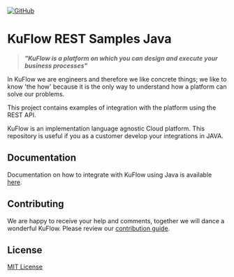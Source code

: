 [![GitHub](https://img.shields.io/github/license/kuflow/kuflow-rest-samples-java?label=License)](https://github.com/kuflow/kuflow-rest-samples-java/blob/main/LICENSE)

# KuFlow REST Samples Java

> ***"KuFlow is a platform on which you can design and execute your business processes"***

In KuFlow we are engineers and therefore we like concrete things; we like to know 'the how' because it is the only way to understand how a platform can solve our problems.

This project contains examples of integration with the platform using the REST API.

KuFlow is an implementation language agnostic Cloud platform. This repository is useful if you as a customer develop your integrations in JAVA.

## Documentation

Documentation on how to integrate with KuFlow using Java is available [here](https://docs.kuflow.com/developers/guides/java).

## Contributing

We are happy to receive your help and comments, together we will dance a wonderful KuFlow. Please review our [contribution guide](CONTRIBUTING.md).

## License

[MIT License](LICENSE)
